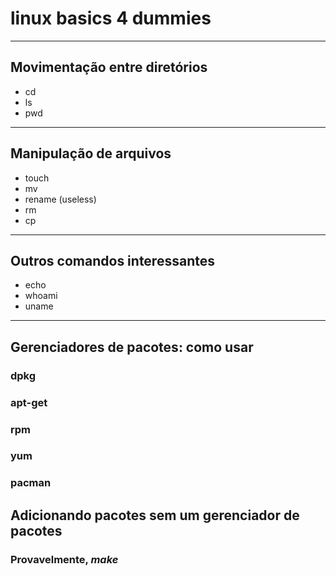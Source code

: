 # linux basics 4 dummies
---

## Movimentação entre diretórios
* cd
* ls
* pwd
---
## Manipulação de arquivos
* touch
* mv
* rename (useless)
* rm
* cp
---
## Outros comandos interessantes
* echo
* whoami
* uname
---
## Gerenciadores de pacotes: como usar 

### dpkg

### apt-get

### rpm

### yum

### pacman

## Adicionando pacotes sem um gerenciador de pacotes

### Provavelmente, _make_

